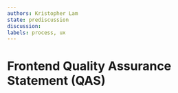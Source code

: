 ```yaml
---
authors: Kristopher Lam
state: prediscussion
discussion:
labels: process, ux
---
```


# Frontend Quality Assurance Statement (QAS)
